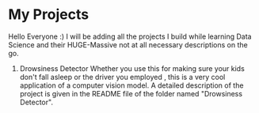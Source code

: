 # My Projects
Hello Everyone :)
I will be adding all the projects I build while learning Data Science  and their HUGE-Massive not at all necessary  descriptions on the go.
1. Drowsiness Detector
   Whether you use this for making sure your kids don't fall asleep or the driver you employed , this is a very cool application of a computer vision model.
   A detailed description of the project is given in the README file of the folder named "Drowsiness Detector".
   
